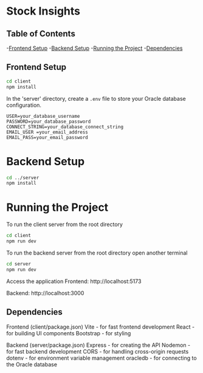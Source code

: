 
# Stock Insights

## Table of Contents

-[Frontend Setup](#project-setup)
-[Backend Setup](#project-setup)
-[Running the Project](#running-the-project)
-[Dependencies](#dependencies)

## Frontend Setup
```bash
cd client
npm install 

```
In the 'server' directory, create a `.env` file to store your Oracle database configuration.
```plaintext
USER=your_database_username
PASSWORD=your_database_password
CONNECT_STRING=your_database_connect_string
EMAIL_USER =your_email_address
EMAIL_PASS=your_email_password
```

# Backend Setup
```bash
cd ../server 
npm install
```

# Running the Project

To run the client server from the root directory

```bash
cd client
npm run dev
```

To run the backend server from the root directory open another terminal
```bash
cd server
npm run dev
```
Access the application
Frontend: http://localhost:5173

Backend: http://localhost:3000

## Dependencies
Frontend (client/package.json)
Vite - for fast frontend development
React - for building UI components
Bootstrap  - for styling

Backend (server/package.json)
Express - for creating the API
Nodemon - for fast backend development
CORS - for handling cross-origin requests
dotenv - for environment variable management
oracledb - for connecting to the Oracle database

